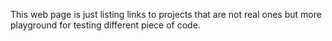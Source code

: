 This web page is just listing links to projects that are
not real ones but more playground for testing different
piece of code.
